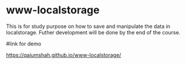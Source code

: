 # www-localstorage
This is for study purpose on how to save and manipulate the data in localstorage. Futher development will be done by the end of the course.

#link for demo

https://qaiumshah.github.io/www-localstorage/

